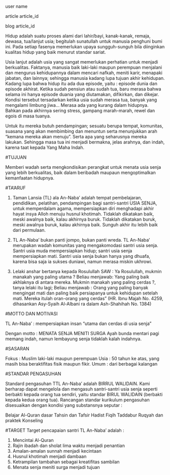 user
    name


article
    article_id

blog
    article_id
























Hidup adalah suatu proses alami dari lahir/bayi, kanak-kanak, remaja, dewasa, tua/lanjut usia; begitulah sunatullah untuk manusia penghuni bumi ini. Pada setiap fasenya memerlukan upaya sungguh-sunguh bila diinginkan kualitas hidup yang baik menurut standar sariat.

Usia lanjut adalah usia yang sangat memerlukan perhatian untuk menjadi berkualitas. Faktanya, manusia baik laki-laki maupun perempuan menjalani dan mengurus kehidupannya dalam mencari nafkah, meniti karir, menapaki jabatan, dan lainnya; sehingga manusia kadang lupa tujuan akhir kehidupan. Kadang lupa bahwa hidup itu ada dua episode, yaitu : episode dunia dan episode akhirat. Ketika sudah pensiun atau sudah tua, baru merasa bahwa selama ini hanya episode duania yang diutamakan, difikirkan, dan dikejar. Kondisi tersebut tersadarkan ketika usia sudah merasa tua, banyak yang mengalami limbung jiwa... Merasa ada yang kurang dalam hidupnya. Bahkan pada akhirnya sering stress, gampang marah-marah, rewel dan egois di masa tuanya.

Untuk itu mereka butuh pendampingan; sesuatu berupa tempat, komunitas, suasana yang akan membimbing dan menuntun serta menunjukkan arah “kemana mereka akan menuju”. Serta apa yang seharusnya mereka lakukan. Sehingga masa tua ini menjadi bermakna, jelas arahnya, dan indah, karena taat kepada Yang Maha Indah.


#TUJUAN

Memberi wadah serta mengkondisikan perangkat untuk menata usia senja yang lebih berkualitas, baik dalam beribadah maupaun mengoptimalkan kemanfaatan hidupnya.


#TA’ARUF

1. Taman Lansia (TL) ala An-Naba’ adalah tempat pembelajaran, pendidikan, pelatihan, pendampingan bagi santri-santri USIA SENJA, untuk memperdalam agama, mempersiapkan diri menghadapi akhir hayat insya Alloh menuju husnul khotimah.
Tidaklah dikatakan baik, meski awalnya baik, kalau akhirnya buruk. Tidaklah dikatakan buruk, meski awalnya buruk, kalau akhirnya baik. Sunguh akhir itu lebih baik dari permulaan.

2. TL An-Naba’ bukan panti jompo, bukan panti wreda.
TL An-Naba’ merupakan wadah komunitas yang mengakomodasi santri usia senja.
Santri usia muda mempersiapkan hidup; santri usia senja mempersiapkan mati. Santri usia senja bukan hanya yang dhuafa, karena bisa saja ia sukses duniawi, namun merasa miskin ukhrowi.

3. Lelaki anshar bertanya kepada Rosulullah SAW :
Ya Rosulullah, mukmin manakah yang paling utama ? Beliau menjawab: Yang paling baik akhlaknya di antara mereka. Mukmin manakah yang paling cerdas ?, tanya lelaki itu lagi; Beliau menjawab : Orang yang paling banyak mengingat mati dan paling baik persiapanya untuk kehidupan setelah mati. Mereka itulah oran-orang yang cerdas”
(HR. Ibnu Majah No. 4259, dihasankan Asy-Syaih Al-Albani ra dalam Ash-Shahihah No. 1384)


#MOTTO DAN MOTIVASI

TL An-Naba’ : mempersiapkan insan “utama dan cerdas di usia senja”

Dengan motto : MENATA SENJA MENITI SURGA
Ayah bunda mentari pagi memang indah, namun lembayung senja tidaklah kalah indahnya.


#SASARAN

Fokus   : Muslim laki-laki maupun perempuan
Usia     : 50 tahun ke atas, yang masih bisa beraktifitas fisik maupun fikir.
Umum  : dari berbagai kalangan


#STANDAR PENGASUHAN

Standard pengasuhan TTL An-Naba’ adalah BIRRUL WALIDAIN. Kami berharap dapat mengelola dan mengasuh santri-santri usia senja seperti berbakti kepada orang tua sendiri, yaitu standar BIRUL WALIDAIN (berbakti kepada kedua orang tua). Rancangan standar kurikulum pengasuhan disesuaikan dengan kondisi yang substansnya seputar :

Belajar Al-Quran dasar
Tahsin dan Tafsir
Hadist
Fiqih
Taddabur
Ruqyah dan praktek
Konseling


#TARGET
Target pencapaian santri TL An-Naba’ adalah :
1. Mencintai Al-Quran
2. Rajin ibadah dan sholat lima waktu menjadi penantian
3. Amalan-amalan sunnah menjadi kecintaan
4. Husnul khotimah menjadi dambaan
5. Ketrampilan tambahan sebagai kreatifitas sambilan
6. Menata senja meniti surga menjadi tujuan